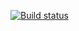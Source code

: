 [![Build status](https://ci.appveyor.com/api/projects/status/1os6bdaqcvqkohrf?svg=true)](https://ci.appveyor.com/project/EldarKhismatov/selenide)
